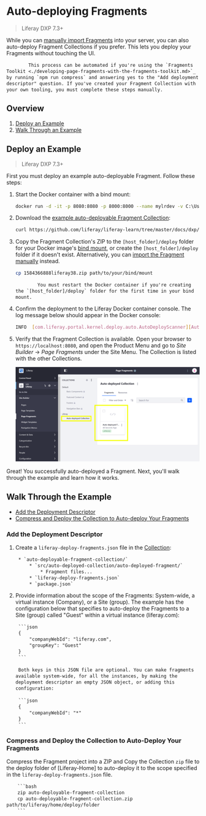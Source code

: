 # Auto-deploying Fragments

> Liferay DXP 7.3+

While you can [manually import Fragments](TODO:managing-fragments) into your server, you can also auto-deploy Fragment Collections if you prefer. This lets you deploy your Fragments without touching the UI. 

```note::
		This process can be automated if you're using the `Fragments Toolkit <./developing-page-fragments-with-the-fragments-toolkit.md>`_ by running `npm run compress` and answering yes to the "Add deployment descriptor" question. If you've created your Fragment Collection with your own tooling, you must complete these steps manually.
```

## Overview

1. [Deploy an Example](#deploy-an-example)
1. [Walk Through an Example](#walk-through-an-example)

## Deploy an Example

> Liferay DXP 7.3+

First you must deploy an example auto-deployable Fragment. Follow these steps:

1. Start the Docker container with a bind mount:

    ```bash
    docker run -d -it -p 8080:8080 -p 8000:8000 --name mylrdev -v C:\Users\liferay\Desktop\liferay-docker:/mnt/liferay liferay/portal:7.3.0-ga1
    ```

1. Download the [example auto-deployable Fragment Collection](https://github.com/liferay/liferay-learn/tree/master/docs/dxp/7.x/en/site-building/dev/01-developing-page-fragments/making-a-page-fragment-configurable/1584366888liferay38.zip):

    ```bash
    curl https://github.com/liferay/liferay-learn/tree/master/docs/dxp/7.x/en/site-building/dev/01-developing-page-fragments/making-a-page-fragment-configurable/1584366888liferay38.zip
    ```

1. Copy the Fragment Collection's ZIP to the `[host_folder]/deploy` folder for your Docker image's [bind mount](TODO), or create the `[host_folder]/deploy` folder if it doesn't exist. Alternatively, you can [import the Fragment manually](TODO:managing-fragments) instead.

    ```bash
    cp 1584366888liferay38.zip path/to/your/bind/mount
    ```
    
    ```note::
		    You must restart the Docker container if you're creating the `[host_folder]/deploy` folder for the first time in your bind mount.
    ```

1. Confirm the deployment to the Liferay Docker container console. The log message below should appear in the Docker console:

    ```bash
    INFO  [com.liferay.portal.kernel.deploy.auto.AutoDeployScanner][AutoDeployDir:263] Processing 1584366888liferay38.zip
    ```

1. Verify that the Fragment Collection is available. Open your browser to `https://localhost:8080`, and open the Product Menu and go to *Site Builder* &rarr; *Page Fragments* under the Site Menu. The Collection is listed with the other Collections.

    ![The Collection is available.](./auto-deploying-fragments/images/01.png)

Great! You successfully auto-deployed a Fragment. Next, you'll walk through the example and learn how it works.

## Walk Through the Example

* [Add the Deployment Descriptor](#add-the-deployment-descriptor)
* [Compress and Deploy the Collection to Auto-deploy Your Fragments](#compress-and-deploy-the-collection-to-auto-deploy-your-fragments)

### Add the Deployment Descriptor

1. Create a `liferay-deploy-fragments.json` file in the [Collection]():

		* `auto-deployable-fragment-collection/`
			* `src/auto-deployed-collection/auto-deployed-fragment/`
				* Fragment files...
			* `liferay-deploy-fragments.json`
			* `package.json`

1. Provide information about the scope of the Fragments: System-wide, a virtual instance (Company), or a Site (group). The example has the configuration below that specifies to auto-deploy the Fragments to a Site (group) called "Guest" within a virtual instance (liferay.com):

		```json
		{
			"companyWebId": "liferay.com",
			"groupKey": "Guest"
		}
		```

		Both keys in this JSON file are optional. You can make fragments available system-wide, for all the instances, by making the deployment descriptor an empty JSON object, or adding this configuration:

		```json
		{
			"companyWebId": "*"
		}
		```

### Compress and Deploy the Collection to Auto-Deploy Your Fragments

Compress the Fragment project into a ZIP and Copy the Collection `zip` file to the deploy folder of [Liferay-Home] to auto-deploy it to the scope specified in the `liferay-deploy-fragments.json` file.

		```bash
		zip auto-deployable-fragment-collection
		cp auto-deployable-fragment-collection.zip path/to/liferay/home/deploy/folder
		```